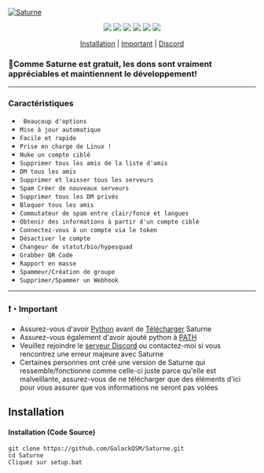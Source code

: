 <p align= center</p><a href="https://discord.gg/saturnetools" target="_blank"><img src="https://i.imgur.com/q5UIfBk.png" alt="Saturne"></a>
<p align="center">
<img src="https://img.shields.io/github/languages/top/GalackQSM/Saturne?style=flat-square" </a>
<img src="https://img.shields.io/github/last-commit/GalackQSM/Saturne?style=flat-square" </a>
<img src="https://img.shields.io/github/license/GalackQSM/Saturne?style=flat-square" </a>
<img src="https://img.shields.io/github/downloads/GalackQSM/Saturne/total?color=%23daff00&label=v1.0.0 Downloads&style=flat-square" </a>
<img src="https://img.shields.io/github/stars/GalackQSM/Saturne?color=%23daff00&label=Stars&style=flat-square" </a>
<img src="https://img.shields.io/github/forks/GalackQSM/Saturne?color=%23daff00&label=Forks&style=flat-square" </a>
</p>
<p align="center">
<a href="https://github.com/GalackQSM/Saturne#installation">Installation</a> |
<a href="https://github.com/GalackQSM/Saturne#Important">Important</a> |
<a href="https://discord.gg/saturnetools">Discord</a>
</p>

### 🌟Comme Saturne est gratuit, les dons sont vraiment appréciables et maintiennent le développement!

---

### Caractéristiques
* ` Beaucoup d'options`
* `Mise à jour automatique`
* `Facile et rapide`
* `Prise en charge de Linux !`
* `Nuke un compte ciblé`
* `Supprimer tous les amis de la liste d'amis`
* `DM tous les amis `
* `Supprimer et laisser tous les serveurs`
* `Spam Créer de nouveaux serveurs`
* `Supprimer tous les DM privés`
* `Bloquer tous les amis`
* `Commutateur de spam entre clair/foncé et langues`
* `Obtenir des informations à partir d'un compte ciblé`
* `Connectez-vous à un compte via le token`
* `Désactiver le compte`
* `Changeur de statut/bio/hypesquad`
* `Grabber QR Code`
* `Rapport en masse`
* `Spammeur/Création de groupe`
* `Supprimer/Spammer un Webhook`

---

### ❗・Important
* Assurez-vous d'avoir [Python](https://www.python.org/downloads/) avant de [Télécharger](https://github.com/GalackQSM/Saturne/archive/refs/heads/master.zip) Saturne
* Assurez-vous également d'avoir ajouté python à [PATH](https://datatofish.com/add-python-to-windows-path/)
* Veuillez rejoindre le [serveur Discord](https://discord.gg/saturnetools) ou contactez-moi si vous rencontrez une erreur majeure avec Saturne
* Certaines personnes ont créé une version de Saturne qui ressemble/fonctionne comme celle-ci juste parce qu'elle est malveillante, assurez-vous de ne télécharger que des éléments d'ici pour vous assurer que vos informations ne seront pas volées

## Installation 

#### Installation (Code Source)
```
git clone https://github.com/GalackQSM/Saturne.git
cd Saturne
Cliquez sur setup.bat
```
